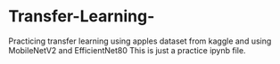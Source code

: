 # Transfer-Learning-
Practicing transfer learning using apples dataset from kaggle and using MobileNetV2 and EfficientNet80
This is just a practice ipynb file.
